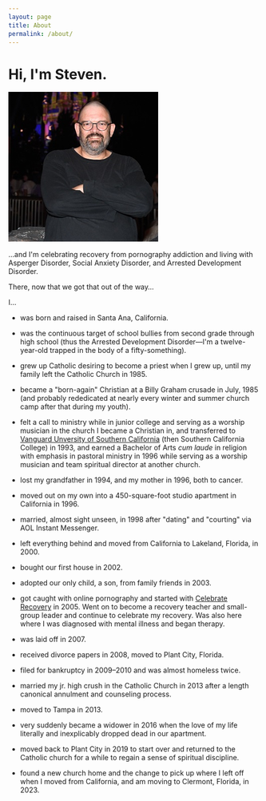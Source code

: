 ```yaml
---
layout: page
title: About
permalink: /about/
---
```


# Hi, I'm Steven.

<img float="right" src="/images/portrait300x300.jpg">

&hellip;and I'm celebrating recovery from pornography addiction and living with Asperger Disorder, Social Anxiety Disorder, and Arrested Development Disorder. 

There, now that we got that out of the way&hellip;

I&hellip;

- was born and raised in Santa Ana, California.

- was the continuous target of school bullies from second grade through high school (thus the Arrested Development Disorder&mdash;I'm a twelve-year-old trapped in the body of a fifty-something).

- grew up Catholic desiring to become a priest when I grew up, until my family left the Catholic Church in 1985. 

- became a "born-again" Christian at a Billy Graham crusade in July, 1985 (and probably rededicated at nearly every winter and summer church camp after that during my youth).

- felt a call to ministry while in junior college and serving as a worship musician in the church I became a Christian in, and transferred to [Vanguard Unversity of Southern California](https://www.vanguard.edu) (then Southern California College) in 1993, and earned a Bachelor of Arts _cum laude_ in religion with emphasis in pastoral ministry in 1996 while serving as a worship musician and team spiritual director at another church.

- lost my grandfather in 1994, and my mother in 1996, both to cancer.

- moved out on my own into a 450-square-foot studio apartment in California in 1996.

- married, almost sight unseen, in 1998 after "dating" and "courting" via AOL Instant Messenger.

- left everything behind and moved from California to Lakeland, Florida, in 2000.

- bought our first house in 2002.

- adopted our only child, a son, from family friends in 2003. 

- got caught with online pornography and started with [Celebrate Recovery](https://celebraterecovery.com) in 2005. Went on to become a recovery teacher and small-group leader and continue to celebrate my recovery. Was also here where I was diagnosed with mental illness and began therapy.

- was laid off in 2007.

- received divorce papers in 2008, moved to Plant City, Florida.

- filed for bankruptcy in 2009&ndash;2010 and was almost homeless twice.

- married my jr. high crush in the Catholic Church in 2013 after a length canonical annulment and counseling process.

- moved to Tampa in 2013.

- very suddenly became a widower in 2016 when the love of my life literally and inexplicably dropped dead in our apartment.

- moved back to Plant City in 2019 to start over and returned to the Catholic church for a while to regain a sense of spiritual discipline.

- found a new church home and the change to pick up where I left off when I moved from California, and am moving to Clermont, Florida, in 2023.